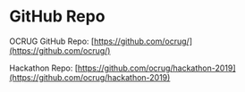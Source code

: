 # GitHub Repo

OCRUG GitHub Repo: [https://github.com/ocrug/](https://github.com/ocrug/)

Hackathon Repo: [https://github.com/ocrug/hackathon-2019](https://github.com/ocrug/hackathon-2019)

